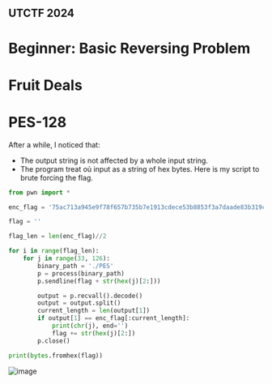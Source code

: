 ## UTCTF 2024
# Beginner: Basic Reversing Problem
# Fruit Deals
# PES-128
After a while, I noticed that:
- The output string is not affected by a whole input string.
- The program treat oủ input as a string of hex bytes.
Here is my script to brute forcing the flag.
```python
from pwn import *

enc_flag = '75ac713a945e9f78f657b735b7e1913cdece53b8853f3a7daade83b319c49139f8f655b0b77b'

flag = ''

flag_len = len(enc_flag)//2

for i in range(flag_len):
    for j in range(33, 126):
        binary_path = './PES'
        p = process(binary_path)
        p.sendline(flag + str(hex(j)[2:]))

        output = p.recvall().decode()
        output = output.split()
        current_length = len(output[1])
        if output[1] == enc_flag[:current_length]:
            print(chr(j), end='')
            flag += str(hex(j)[2:])
        p.close()

print(bytes.fromhex(flag))
```
![image](https://github.com/san601/CTF_Archive/assets/144963803/466bb1f1-c9c4-4db4-8e54-9976a69154dc)

